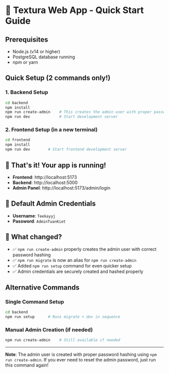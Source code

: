 # 🚀 Textura Web App - Quick Start Guide

## Prerequisites
- Node.js (v14 or higher)
- PostgreSQL database running
- npm or yarn

## Quick Setup (2 commands only!)

### 1. Backend Setup
```bash
cd backend
npm install
npm run create-admin    # This creates the admin user with proper password hashing
npm run dev             # Start development server
```

### 2. Frontend Setup (in a new terminal)
```bash
cd frontend
npm install
npm run dev        # Start frontend development server
```

## 🎯 That's it! Your app is running!

- **Frontend**: http://localhost:5173
- **Backend**: http://localhost:5000
- **Admin Panel**: http://localhost:5173/admin/login

## 🔐 Default Admin Credentials
- **Username**: `Teekayyj`
- **Password**: `AdminTuanKiet`

## 📝 What changed?
- ✅ `npm run create-admin` properly creates the admin user with correct password hashing
- ✅ `npm run migrate` is now an alias for `npm run create-admin`
- ✅ Added `npm run setup` command for even quicker setup
- ✅ Admin credentials are securely created and hashed properly

## Alternative Commands

### Single Command Setup
```bash
cd backend
npm run setup      # Runs migrate + dev in sequence
```

### Manual Admin Creation (if needed)
```bash
npm run create-admin    # Still available if needed
```

---

**Note**: The admin user is created with proper password hashing using `npm run create-admin`. If you ever need to reset the admin password, just run this command again!
